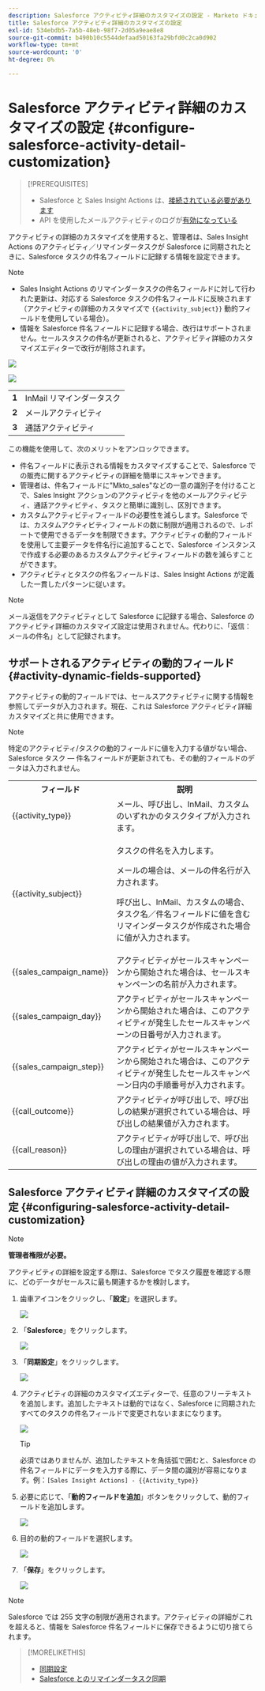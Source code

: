 ```yaml
---
description: Salesforce アクティビティ詳細のカスタマイズの設定 - Marketo ドキュメント - 製品ドキュメント
title: Salesforce アクティビティ詳細のカスタマイズの設定
exl-id: 534ebdb5-7a5b-48eb-98f7-2d05a9eae8e8
source-git-commit: b490b10c5544defaad50163fa29bfd0c2ca0d902
workflow-type: tm+mt
source-wordcount: '0'
ht-degree: 0%

---
```


# Salesforce アクティビティ詳細のカスタマイズの設定 {#configure-salesforce-activity-detail-customization}

>[!PREREQUISITES]
>
>* Salesforce と Sales Insight Actions は、[接続されている必要があります](/help/marketo/product-docs/marketo-sales-insight/actions/crm/salesforce-integration/connect-your-sales-insight-actions-account-to-salesforce.md)
>* API を使用したメールアクティビティのログが[有効になっている](/help/marketo/product-docs/marketo-sales-insight/actions/crm/salesforce-integration/salesforce-sync-settings.md)


アクティビティの詳細のカスタマイズを使用すると、管理者は、Sales Insight Actions のアクティビティ／リマインダータスクが Salesforce に同期されたときに、Salesforce タスクの件名フィールドに記録する情報を設定できます。

>[!NOTE]
>
>* Sales Insight Actions のリマインダータスクの件名フィールドに対して行われた更新は、対応する Salesforce タスクの件名フィールドに反映されます（アクティビティの詳細のカスタマイズで `{{activity_subject}}` 動的フィールドを使用している場合）。
>* 情報を Salesforce 件名フィールドに記録する場合、改行はサポートされません。セールスタスクの件名が更新されると、アクティビティ詳細のカスタマイズエディターで改行が削除されます。


![](assets/configure-salesforce-activity-detail-customization-1.png)

![](assets/configure-salesforce-activity-detail-customization-2.png)

<table>
 <tr>
  <td><strong>1</td>
  <td>InMail リマインダータスク</td>
 </tr>
 <tr>
  <td><strong>2</td>
  <td>メールアクティビティ</td>
 </tr>
 <tr>
  <td><strong>3</td>
  <td>通話アクティビティ</td>
 </tr>
</table>

この機能を使用して、次のメリットをアンロックできます。

* 件名フィールドに表示される情報をカスタマイズすることで、Salesforce での販売に関するアクティビティの詳細を簡単にスキャンできます。
* 管理者は、件名フィールドに&quot;Mkto_sales&quot;などの一意の識別子を付けることで、Sales Insight アクションのアクティビティを他のメールアクティビティ、通話アクティビティ、タスクと簡単に識別し、区別できます。
* カスタムアクティビティフィールドの必要性を減らします。Salesforce では、カスタムアクティビティフィールドの数に制限が適用されるので、レポートで使用できるデータを制限できます。アクティビティの動的フィールドを使用して主要データを件名行に追加することで、Salesforce インスタンスで作成する必要のあるカスタムアクティビティフィールドの数を減らすことができます。
* アクティビティとタスクの件名フィールドは、Sales Insight Actions が定義した一貫したパターンに従います。

>[!NOTE]
>
>メール返信をアクティビティとして Salesforce に記録する場合、Salesforce のアクティビティ詳細のカスタマイズ設定は使用されません。代わりに、「返信：メールの件名」として記録されます。

## サポートされるアクティビティの動的フィールド {#activity-dynamic-fields-supported}

アクティビティの動的フィールドでは、セールスアクティビティに関する情報を参照してデータが入力されます。現在、これは Salesforce アクティビティ詳細カスタマイズと共に使用できます。

>[!NOTE]
>
>特定のアクティビティ/タスクの動的フィールドに値を入力する値がない場合、Salesforce タスク — 件名フィールドが更新されても、その動的フィールドのデータは入力されません。

<table>
 <tr>
  <th>フィールド</th>
  <th>説明</th>
 </tr>
 <tr>
  <td>{{activity_type}}</td>
  <td>メール、呼び出し、InMail、カスタムのいずれかのタスクタイプが入力されます。</td>
 </tr>
 <tr>
  <td>{{activity_subject}}</td>
  <td><p>タスクの件名を入力します。</p>
      <p>メールの場合は、メールの件名行が入力されます。</p>
      <p>呼び出し、InMail、カスタムの場合、タスク名／件名フィールドに値を含むリマインダータスクが作成された場合に値が入力されます。</p></td>
 </tr>
 <tr>
  <td>{{sales_campaign_name}}</td>
  <td>アクティビティがセールスキャンペーンから開始された場合は、セールスキャンペーンの名前が入力されます。</td>
 </tr>
 <tr>
  <td>{{sales_campaign_day}}</td>
  <td>アクティビティがセールスキャンペーンから開始された場合は、このアクティビティが発生したセールスキャンペーンの日番号が入力されます。</td>
 </tr>
 <tr>
  <td>{{sales_campaign_step}}</td>
  <td>アクティビティがセールスキャンペーンから開始された場合は、このアクティビティが発生したセールスキャンペーン日内の手順番号が入力されます。</td>
 </tr>
 <tr>
  <td>{{call_outcome}}</td>
  <td>アクティビティが呼び出しで、呼び出しの結果が選択されている場合は、呼び出しの結果値が入力されます。</td>
 </tr>
 <tr>
  <td>{{call_reason}}</td>
  <td>アクティビティが呼び出しで、呼び出しの理由が選択されている場合は、呼び出しの理由の値が入力されます。</td>
 </tr>
</table>

## Salesforce アクティビティ詳細のカスタマイズの設定 {#configuring-salesforce-activity-detail-customization}

>[!NOTE]
>
>**管理者権限が必要。**

アクティビティの詳細を設定する際は、Salesforce でタスク履歴を確認する際に、どのデータがセールスに最も関連するかを検討します。

1. 歯車アイコンをクリックし、「**設定**」を選択します。

   ![](assets/configure-salesforce-activity-detail-customization-3.png)

1. 「**Salesforce**」をクリックします。

   ![](assets/configure-salesforce-activity-detail-customization-4.png)

1. 「**同期設定**」をクリックします。

   ![](assets/configure-salesforce-activity-detail-customization-5.png)

1. アクティビティの詳細のカスタマイズエディターで、任意のフリーテキストを追加します。追加したテキストは動的ではなく、Salesforce に同期されたすべてのタスクの件名フィールドで変更されないままになります。

   ![](assets/configure-salesforce-activity-detail-customization-6.png)

   >[!TIP]
   >
   >必須ではありませんが、追加したテキストを角括弧で囲むと、Salesforce の件名フィールドにデータを入力する際に、データ間の識別が容易になります。例：`[Sales Insight Actions] - {{Activity_type}}`

1. 必要に応じて、「**動的フィールドを追加**」ボタンをクリックして、動的フィールドを追加します。

   ![](assets/configure-salesforce-activity-detail-customization-7.png)

1. 目的の動的フィールドを選択します。

   ![](assets/configure-salesforce-activity-detail-customization-8.png)

1. 「**保存**」をクリックします。

   ![](assets/configure-salesforce-activity-detail-customization-9.png)

>[!NOTE]
>
>Salesforce では 255 文字の制限が適用されます。アクティビティの詳細がこれを超えると、情報を Salesforce 件名フィールドに保存できるように切り捨てられます。

>[!MORELIKETHIS]
>
>* [同期設定](/help/marketo/product-docs/marketo-sales-insight/actions/crm/salesforce-integration/salesforce-sync-settings.md)
>* [Salesforce とのリマインダータスク同期](/help/marketo/product-docs/marketo-sales-insight/actions/tasks/reminder-task-sync-with-salesforce.md)

